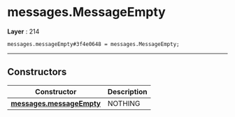 # messages.MessageEmpty

**Layer** : 214

```tl
messages.messageEmpty#3f4e0648 = messages.MessageEmpty;
```

---

## Constructors

| Constructor | Description |
| :---: | :--- |
| [**messages.messageEmpty**](constructor/messages.messageEmpty) | NOTHING |
